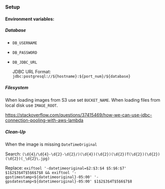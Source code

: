 ### Setup

#### Environment variables:

##### Database

* `DB_USERNAME`
* `DB_PASSWORD`
* `DB_JDBC_URL`

    JDBC URL Format:
    `jdbc:postgresql://${hostname}:${port_num}/${database}`

##### Filesystem

When loading images from S3 use set `BUCKET_NAME`.  When loading files from local disk use `IMAGE_ROOT`.


https://stackoverflow.com/questions/37415469/how-we-can-use-jdbc-connection-pooling-with-aws-lambda

##### Clean-Up

When the image is missing `DateTimeOriginal`

Search: `(\d{4}/\d{4}-\d{2}-\d{2}/)(\d{4})(\d{2})(\d{2})T(\d{2})(\d{2})(\d{2})(_\d{2}\.jpg)`

Replace: `exiftool '-datetimeoriginal=$2:$3:$4 $5:$6:$7' $1$2$3$4T$5$6$7$8 && exiftool '-gpstimestamp<${datetimeoriginal}-05:00' '-gpsdatestamp<${datetimeoriginal}-05:00' $1$2$3$4T$5$6$7$8`
